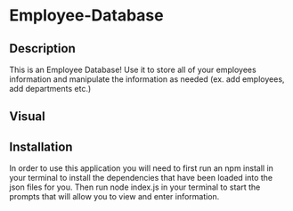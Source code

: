 # Employee-Database

## Description 

This is an Employee Database! Use it to store all of your employees information and manipulate
the information as needed (ex. add employees, add departments etc.)

## Visual 

## Installation 

In order to use this application you will need to first run an npm install in your terminal to install the dependencies that have been loaded into the json files for you. Then run node index.js in your terminal to start the prompts that will allow you to view and enter information.